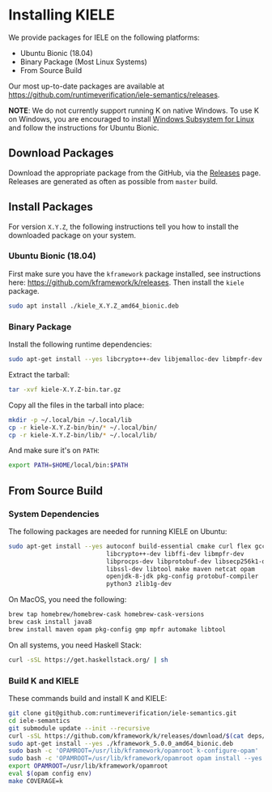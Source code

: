 Installing KIELE
================

We provide packages for IELE on the following platforms:

-   Ubuntu Bionic (18.04)
-   Binary Package (Most Linux Systems)
-   From Source Build

Our most up-to-date packages are available at <https://github.com/runtimeverification/iele-semantics/releases>.

**NOTE**: We do not currently support running K on native Windows.
To use K on Windows, you are encouraged to install [Windows Subsystem for Linux](https://docs.microsoft.com/en-us/windows/wsl/install-win10) and follow the instructions for Ubuntu Bionic.

Download Packages
-----------------

Download the appropriate package from the GitHub, via the [Releases](https://github.com/kframework/k/releases) page.
Releases are generated as often as possible from `master` build.

Install Packages
----------------

For version `X.Y.Z`, the following instructions tell you how to install the downloaded package on your system.

### Ubuntu Bionic (18.04)

First make sure you have the `kframework` package installed, see instructions here: <https://github.com/kframework/k/releases>.
Then install the `kiele` package.

```sh
sudo apt install ./kiele_X.Y.Z_amd64_bionic.deb
```

### Binary Package

Install the following runtime dependencies:

```sh
sudo apt-get install --yes libcrypto++-dev libjemalloc-dev libmpfr-dev libprotobuf-dev libsecp256k1-dev
```

Extract the tarball:

```sh
tar -xvf kiele-X.Y.Z-bin.tar.gz
```

Copy all the files in the tarball into place:

```sh
mkdir -p ~/.local/bin ~/.local/lib
cp -r kiele-X.Y.Z-bin/bin/* ~/.local/bin/
cp -r kiele-X.Y.Z-bin/lib/* ~/.local/lib/
```

And make sure it's on `PATH`:

```sh
export PATH=$HOME/local/bin:$PATH
```

From Source Build
-----------------

### System Dependencies

The following packages are needed for running KIELE on Ubuntu:

```sh
sudo apt-get install --yes autoconf build-essential cmake curl flex gcc   \
                           libcrypto++-dev libffi-dev libmpfr-dev         \
                           libprocps-dev libprotobuf-dev libsecp256k1-dev \
                           libssl-dev libtool make maven netcat opam      \
                           openjdk-8-jdk pkg-config protobuf-compiler     \
                           python3 zlib1g-dev
```

On MacOS, you need the following:

```sh
brew tap homebrew/homebrew-cask homebrew-cask-versions
brew cask install java8
brew install maven opam pkg-config gmp mpfr automake libtool
```

On all systems, you need Haskell Stack:

```sh
curl -sSL https://get.haskellstack.org/ | sh
```

### Build K and KIELE

These commands build and install K and KIELE:

```sh
git clone git@github.com:runtimeverification/iele-semantics.git
cd iele-semantics
git submodule update --init --recursive
curl -sSL https://github.com/kframework/k/releases/download/$(cat deps/k_release)/kframework_5.0.0_amd64_bionic.deb
sudo apt-get install --yes ./kframework_5.0.0_amd64_bionic.deb
sudo bash -c 'OPAMROOT=/usr/lib/kframework/opamroot k-configure-opam'
sudo bash -c 'OPAMROOT=/usr/lib/kframework/opamroot opam install --yes ocaml-protoc rlp yojson zarith hex uuidm cryptokit'
export OPAMROOT=/usr/lib/kframework/opamroot
eval $(opam config env)
make COVERAGE=k
```
